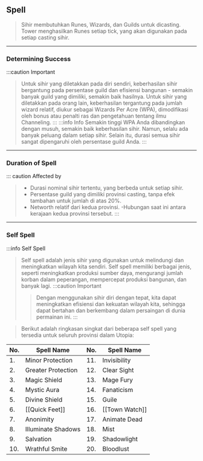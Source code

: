 
## Spell
> Sihir membutuhkan Runes, Wizards, dan Guilds untuk dicasting. Tower menghasilkan Runes setiap tick, yang akan digunakan pada setiap casting sihir.
----------
### Determining Success

:::caution Important
>Untuk sihir yang diletakkan pada diri sendiri, keberhasilan sihir bergantung pada persentase guild dan efisiensi bangunan - semakin banyak guild yang dimiliki, semakin baik hasilnya. Untuk sihir yang diletakkan pada orang lain, keberhasilan tergantung pada jumlah wizard relatif, diukur sebagai Wizards Per Acre (WPA), dimodifikasi oleh bonus atau penalti ras dan pengetahuan tentang ilmu Channeling.
:::
:::info Info
>Semakin tinggi WPA Anda dibandingkan dengan musuh, semakin baik keberhasilan sihir. Namun, selalu ada banyak peluang dalam setiap sihir. Selain itu, durasi semua sihir sangat dipengaruhi oleh persentase guild Anda.
:::
-------------
### Duration of Spell

::: caution Affected by
>- Durasi nominal sihir tertentu, yang berbeda untuk setiap sihir.
>- Persentase guild yang dimiliki provinsi casting, tanpa efek tambahan untuk jumlah di atas 20%.
>- Networth relatif dari kedua provinsi.
>-Hubungan saat ini antara kerajaan kedua provinsi tersebut.
:::
-----
### Self Spell

:::info Self Spell
>Self spell adalah jenis sihir yang digunakan untuk melindungi dan meningkatkan wilayah kita sendiri. Self spell memiliki berbagai jenis, seperti meningkatkan produksi sumber daya, mengurangi jumlah korban dalam peperangan, mempercepat produksi bangunan, dan banyak lagi.
>:::caution Important
> >Dengan menggunakan sihir diri dengan tepat, kita dapat meningkatkan efisiensi dan kekuatan wilayah kita, sehingga dapat bertahan dan berkembang dalam persaingan di dunia permainan ini.
:::

>Berikut adalah ringkasan singkat dari beberapa self spell yang tersedia untuk seluruh provinsi dalam Utopia:

No.| Spell Name| No.| Spell Name
---|----------------|---|---
1.| Minor Protection|11.|Invisibility
2.|Greater Protection|12.|Clear Sight
3.|Magic Shield|13.|Mage Fury
4.| Mystic Aura|14.|Fanaticism
5.|Divine Shield|15.|Guile
6.|[[Quick Feet]]|16.|[[Town Watch]]
7.|Anonimity|17.|Animate Dead
8.|Illuminate Shadows|18.|Mist
9.|Salvation|19.|Shadowlight
10.|Wrathful Smite|20.|Bloodlust

